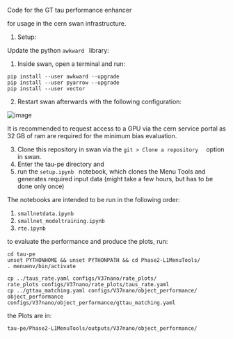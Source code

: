 Code for the GT tau performance enhancer

for usage in the cern swan infrastructure.


1) Setup:

 Update the python ```awkward ``` library:
 1) Inside swan, open a terminal and run:
  ```
pip install --user awkward --upgrade
pip install --user pyarrow --upgrade
pip install --user vector
```
 2) Restart swan afterwards with the following configuration:


![image](https://github.com/user-attachments/assets/d326aafa-f626-4928-8b43-d82fee060b37)

It is recommended to request access to a GPU via the cern service portal as 32 GB of ram are required for the minimum bias evaluation.

 3) Clone this repository in swan via the ```git > Clone a repository  ``` option in swan.
 4) Enter the tau-pe directory and 
 5) run the ```setup.ipynb ``` notebook, which clones the Menu Tools and generates  required input data (might take a few hours, but has to be done only once)



The notebooks are intended to be run in the following order:
1) ```smallnetdata.ipynb```
2) ```smallnet_modeltraining.ipynb```
3) ```rte.ipynb```


to evaluate the performance and produce the plots, run:

```
cd tau-pe
unset PYTHONHOME && unset PYTHONPATH && cd Phase2-L1MenuTools/
. menuenv/bin/activate

cp ../taus_rate.yaml configs/V37nano/rate_plots/
rate_plots configs/V37nano/rate_plots/taus_rate.yaml 
cp ../gttau_matching.yaml configs/V37nano/object_performance/
object_performance configs/V37nano/object_performance/gttau_matching.yaml 
```
the Plots are in:
```
tau-pe/Phase2-L1MenuTools/outputs/V37nano/object_performance/
```

 
